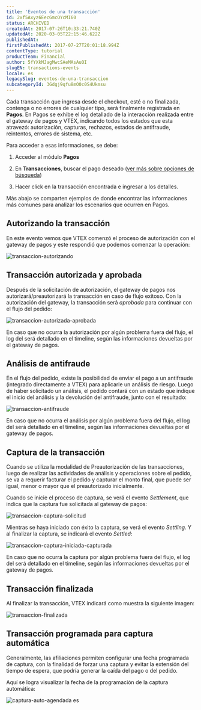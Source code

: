```yaml
---
title: 'Eventos de una transacción'
id: 2xf5Axyz6EecGmcOYcMI60
status: ARCHIVED
createdAt: 2017-07-26T10:33:21.740Z
updatedAt: 2020-03-05T22:15:46.622Z
publishedAt: 
firstPublishedAt: 2017-07-27T20:01:18.994Z
contentType: tutorial
productTeam: Financial
author: 5fYXkMJagMwcSAeMAsAuOI
slugEN: transactions-events
locale: es
legacySlug: eventos-de-una-transaccion
subcategoryId: 3Gdgj9qfu8mO0c0S4Ukmsu
---
```


Cada transacción que ingresa desde el checkout, esté o no finalizada, contenga o no errores de cualquier tipo, será finalmente registrada en **Pagos**. En Pagos se exhibe el log detallado de la interacción realizada entre el gateway de pagos y VTEX, indicando todos los estados que esta atravezó: autorización, capturas, rechazos, estados de antifraude, reintentos, errores de sistema, etc. 

Para acceder a esas informaciones, se debe:

1. Acceder al módulo __Pagos__

2. En __Transacciones__, buscar el pago deseado ([ver más sobre opciones de búsqueda](https://help.vtex.com/es/tutorial/transacciones-como-buscar "Como buscar transacciones"))

3. Hacer click en la transacción encontrada e ingresar a los detalles.

Más abajo se comparten ejemplos de donde encontrar las informaciones más comunes para analizar los escenarios que ocurren en Pagos.

## Autorizando la transacción

En este evento vemos que VTEX comenzó el proceso de autorización con el gateway de pagos y este respondió que podemos comenzar la operación:

![transaccion-autorizando](https://raw.githubusercontent.com/vtexdocs/help-center-content/refs/heads/main/_1.png)

## Transacción autorizada y aprobada

Después de la solicitación de autorización, el gateway de pagos nos autorizará/preautorizará la transacción en caso de flujo exitoso. Con la autorización del gateway, la transacción será _aprobada_ para continuar con el flujo del pedido:

![transaccion-autorizada-aprobada](https://raw.githubusercontent.com/vtexdocs/help-center-content/refs/heads/main/_2.png)

En caso que no ocurra la autorización por algún problema fuera del flujo, el log del será detallado en el timeline, según las informaciones devueltas por el gateway de pagos.

## Análisis de antifraude

En el flujo del pedido, existe la posibilidad de enviar el pago a un antifraude (integrado directamente a VTEX) para aplicarle un análisis de riesgo. Luego de haber solicitado un análisis, el pedido contará con un estado que indique el inicio del análisis y la devolución del antifraude, junto con el resultado:

![transaccion-antifraude](https://raw.githubusercontent.com/vtexdocs/help-center-content/refs/heads/main/_3.png)

En caso que no ocurra el análisis por algún problema fuera del flujo, el log del será detallado en el timeline, según las informaciones devueltas por el gateway de pagos.

## Captura de la transacción

Cuando se utiliza la modalidad de Preautorización de las transacciones, luego de realizar las actividades de análisis y operaciones sobre el pedido, se va a requerir facturar el pedido y capturar el monto final, que puede ser igual, menor o mayor que el preautorizado inicialmente.

Cuando se inicie el proceso de captura, se verá el evento _Settlement_, que indica que la captura fue solicitada al gateway de pagos:

![transaccion-captura-solicitud](https://raw.githubusercontent.com/vtexdocs/help-center-content/refs/heads/main/_4.png)

Mientras se haya iniciado con éxito la captura, se verá el evento _Settling_. Y al finalizar la captura, se indicará el evento _Settled_:

![transaccion-captura-iniciada-capturada](https://raw.githubusercontent.com/vtexdocs/help-center-content/refs/heads/main/_5.png)

En caso que no ocurra la captura por algún problema fuera del flujo, el log del será detallado en el timeline, según las informaciones devueltas por el gateway de pagos.

## Transacción finalizada

Al finalizar la transacción, VTEX indicará como muestra la siguiente imagen:

![transaccion-finalizada](https://raw.githubusercontent.com/vtexdocs/help-center-content/refs/heads/main/_6.png)

## Transacción programada para captura automática

Generalmente, las afiliaciones permiten configurar una fecha programada de captura, con la finalidad de forzar una captura y evitar la extensión del tiempo de espera, que podría generar la caída del pago o del pedido.

Aquí se logra visualizar la fecha de la programación de la captura automática:

![captura-auto-agendada es](https://raw.githubusercontent.com/vtexdocs/help-center-content/refs/heads/main/_7.png)

